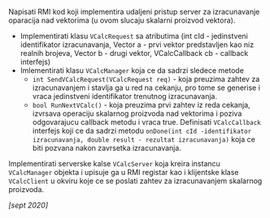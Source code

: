 Napisati RMI kod koji implementira udaljeni pristup server za izracunavanje oparacija nad vektorima (u ovom slucaju skalarni proizvod vektora).
* Implementirati klasu `VCalcRequest` sa atributima (int cId - jedinstveni identifikator izracunavanja, Vector a - prvi vektor predstavljen kao niz realnih brojeva, Vector b - drugi vektor, VCalcCallback cb - callback interfejs)
* Imlementirati klasu `VCalcManager` koja ce da sadrzi sledece metode
	* `int SendVCalcRequest(VCalcRequest req)` - koja preuzima zahtev za izracunavanjem i stavlja ga u red na cekanju, pro tome se generise i vraca jedinstveni identifikator trenutnog izracunavanja.
	* `bool RunNextVCalc()` - koja preuzima prvi zahtev iz reda cekanja, izvrsava operaciju skalarnog proizvoda nad vektorima i poziva odgovarajucu callback metodu i vraca true. Definisati `VCalcCallback` interfejs koji ce da sadrzi metodu `onDone(int cId -identifikator izracunavanja, double result - rezultat izracunavanja)` koja ce biti pozvana nakon zavrsetka izracunavanja.

Implementirati serverske kalse `VCalcServer` koja kreira instancu `VCalcManager` objekta i upisuje ga u RMI registar kao i klijentske klase `VCalcClient` u okviru koje ce se poslati zahtev za izracunavanjem skalarnog proizvoda.

*[sept 2020]*